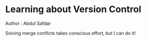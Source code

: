# Learning about Version Control
Author : Abdul Safdar

Solving merge conflicts takes conscious effort, but I can do it!
